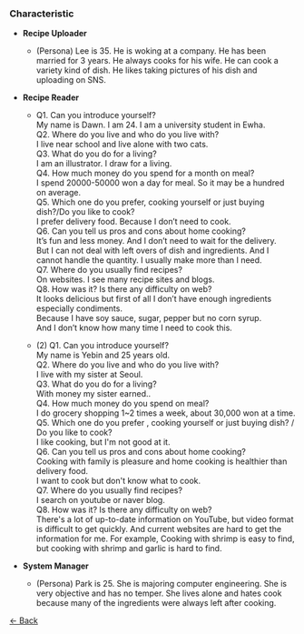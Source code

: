 ### Characteristic

- **Recipe Uploader**
  - (Persona) Lee is 35. He is woking at a company. He has been married for 3 years. He always cooks for his wife. He can cook a variety kind of dish. He likes taking pictures of his dish and uploading on SNS. <br>

- **Recipe Reader**
  - Q1. Can you introduce yourself? <br>
  My name is Dawn. I am 24. I am a university student in Ewha. <br>
  Q2. Where do you live and who do you live with? <br>
  I live near school and live alone with two cats. <br>
  Q3. What do you do for a living? <br>
  I am an illustrator. I draw for a living. <br> 
  Q4. How much money do you spend for a month on meal? <br>
  I spend 20000-50000 won a day for meal. So it may be a hundred on average. <br>
  Q5. Which one do you prefer, cooking yourself or just buying dish?/Do you like to cook? <br>
  I prefer delivery food. Because I don’t need to cook. <br>
  Q6. Can you tell us pros and cons about home cooking? <br>
  It’s fun and less money. And I don’t need to wait for the delivery. <br>
  But I can not deal with left overs of dish and ingredients. And I cannot handle the quantity. I   usually make more than I need. <br>
  Q7. Where do you usually find recipes? <br>
  On websites. I see many recipe sites and blogs. <br>
  Q8. How was it? Is there any difficulty on web? <br>
  It looks delicious but first of all I don’t have enough ingredients especially condiments. <br>
  Because I have soy sauce, sugar, pepper but no corn syrup. <br>
  And I don’t know how many time I need to cook this. <br>

  - (2) Q1. Can you introduce yourself? <br>
  My name is Yebin and 25 years old. <br>
  Q2. Where do you live and who do you live with? <br>
  I live with my sister at Seoul. <br>
  Q3. What do you do for a living? <br>
  With money my sister earned.. <br>
  Q4. How much money do you spend on meal? <br>
  I do grocery shopping 1~2 times a week, about 30,000 won at a time. <br>
  Q5. Which one do you prefer , cooking yourself or just buying dish? / Do you like to cook? <br>
  I like cooking, but I'm not good at it. <br>
  Q6. Can you tell us pros and cons about home cooking? <br>
  Cooking with family is pleasure and home cooking is healthier than delivery food. <br>
  I want to cook but don't know what to cook. <br>
  Q7. Where do you usually find recipes? <br>
  I search on youtube or naver blog. <br>
  Q8. How was it? Is there any difficulty on web? <br>
  There's a lot of up-to-date information on YouTube, but video format is difficult to get quickly. And current websites are hard to get the information for me. For example, Cooking with shrimp is easy to find, but cooking with shrimp and garlic is hard to find. <br>

- **System Manager**
  - (Persona) Park is 25. She is majoring computer engineering. She is very objective and has no temper. She lives alone and hates cook because many of the ingredients were always left after cooking.<br>

[← Back](./)
